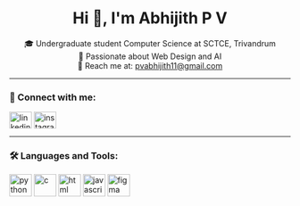 <h1 align="center">Hi 👋, I'm Abhijith P V</h1>
<p align="center">
  🎓 Undergraduate student Computer Science at SCTCE, Trivandrum  
  <br>🚀 Passionate about Web Design and AI  
  <br>📧 Reach me at: <a href="mailto:pvabhijith11@gmail.com">pvabhijith11@gmail.com</a>
</p>

---

### 🔗 Connect with me:
<p align="left">
  <a href="http://www.linkedin.com/in/abhijith-p-v" target="blank"><img align="center" src="https://cdn.jsdelivr.net/npm/simple-icons@v5/icons/linkedin.svg" alt="linkedin" height="30" width="40" /></a>
  <a href="https://www.instagram.com/abhijithpv13/" target="blank"><img align="center" src="https://cdn.jsdelivr.net/npm/simple-icons@v5/icons/instagram.svg" alt="instagram" height="30" width="40" /></a>
</p>

---

### 🛠 Languages and Tools:
<p align="left">
  <img src="https://cdn.jsdelivr.net/gh/devicons/devicon/icons/python/python-original.svg" alt="python" width="40" height="40"/>
  <img src="https://cdn.jsdelivr.net/gh/devicons/devicon/icons/c/c-original.svg" alt="c" width="40" height="40"/>
  <img src="https://cdn.jsdelivr.net/gh/devicons/devicon/icons/html5/html5-original.svg" alt="html" width="40" height="40"/>
  <img src="https://cdn.jsdelivr.net/gh/devicons/devicon/icons/javascript/javascript-original.svg" alt="javascript" width="40" height="40"/>
  <img src="https://cdn.jsdelivr.net/gh/devicons/devicon/icons/figma/figma-original.svg" alt="figma" width="40" height="40"/>
</p>



